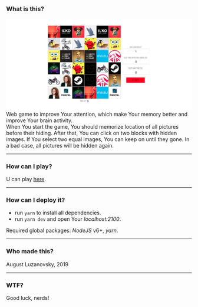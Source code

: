 ### What is this?   

![memory storm](./icon.png)
Web game to improve Your attention, which make Your memory better and improve Your brain activity.    
When You start the game, You should memorize location of all pictures before their hiding.
After that, You can click on two blocks with hidden images.
If You select two equal images, You can keep on until they gone.
In a bad case, all pictures will be hidden again.

***

### How can I play?

U can play [here](https://bringmetheaugust.github.io/memoryPro).

***

### How can I deploy it?

 * run `yarn` to install all dependencies.
 * run `yarn dev` and open Your *localhost:2100*.
 
Required global packages: *NodeJS* v6+, *yarn*.

***

### Who made this?

August Luzanovsky, 2019

***

### WTF? 

Good luck, nerds!
